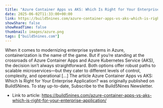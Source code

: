 ```yaml
---
title: "Azure Container Apps vs AKS: Which Is Right for Your Enterprise Application?"
date: 2025-06-02T11:33:00+00:00
link: https://build5nines.com/azure-container-apps-vs-aks-which-is-right-for-your-enterprise-application/
showShare: false
showReadTime: false
thumbnail: images/azure.png
tags: ["build5nines.com"]
---
```

When it comes to modernizing enterprise systems in Azure, containerization is the name of the game. But if you’re standing at the crossroads of Azure Container Apps and Azure Kubernetes Service (AKS), the decision isn’t always straightforward. Both options offer robust paths to scalable microservices—but they cater to different levels of control, complexity, and operational […]
The article Azure Container Apps vs AKS: Which Is Right for Your Enterprise Application? was originally published on Build5Nines. To stay up-to-date, Subscribe to the Build5Nines Newsletter.

- Link to article: https://build5nines.com/azure-container-apps-vs-aks-which-is-right-for-your-enterprise-application/